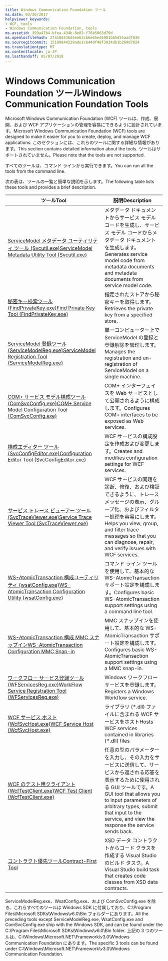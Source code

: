 ```yaml
---
title: Windows Communication Foundation ツール
ms.date: 03/30/2017
helpviewer_keywords:
- WCF, tools
- Windows Communication Foundation, tools
ms.assetid: 399a47b4-bfea-434b-8e83-f76b5063d79d
ms.openlocfilehash: 27a18d436d4ee63cb6e65ed5981b65d55aadf036
ms.sourcegitcommit: 15109844229ade1c6449f48f3834db1b26907824
ms.translationtype: MT
ms.contentlocale: ja-JP
ms.lasthandoff: 05/07/2018
---
```

# <a name="windows-communication-foundation-tools"></a><span data-ttu-id="63f03-102">Windows Communication Foundation ツール</span><span class="sxs-lookup"><span data-stu-id="63f03-102">Windows Communication Foundation Tools</span></span>
<span data-ttu-id="63f03-103">Microsoft Windows Communication Foundation (WCF) ツールは、作成、展開、および WCF アプリケーションの管理を容易にできるように設計されています。</span><span class="sxs-lookup"><span data-stu-id="63f03-103">Microsoft Windows Communication Foundation (WCF) tools are designed to make it easier for you to create, deploy, and manage WCF applications.</span></span> <span data-ttu-id="63f03-104">このセクションには、これらのツールに関する詳細な情報があります。</span><span class="sxs-lookup"><span data-stu-id="63f03-104">This section contains detailed information about the tools.</span></span> <span data-ttu-id="63f03-105">ツールはサポートされていません。</span><span class="sxs-lookup"><span data-stu-id="63f03-105">Please note that the tools are not supported.</span></span>  
  
 <span data-ttu-id="63f03-106">すべてのツールは、コマンド ラインから実行できます。</span><span class="sxs-lookup"><span data-stu-id="63f03-106">You can run all the tools from the command line.</span></span>  
  
 <span data-ttu-id="63f03-107">次の表は、ツールの一覧と簡単な説明を示します。</span><span class="sxs-lookup"><span data-stu-id="63f03-107">The following table lists these tools and provides a brief description.</span></span>  
  
|<span data-ttu-id="63f03-108">ツール</span><span class="sxs-lookup"><span data-stu-id="63f03-108">Tool</span></span>|<span data-ttu-id="63f03-109">説明</span><span class="sxs-lookup"><span data-stu-id="63f03-109">Description</span></span>|  
|----------|-----------------|  
|[<span data-ttu-id="63f03-110">ServiceModel メタデータ ユーティリティ ツール (Svcutil.exe)</span><span class="sxs-lookup"><span data-stu-id="63f03-110">ServiceModel Metadata Utility Tool (Svcutil.exe)</span></span>](../../../docs/framework/wcf/servicemodel-metadata-utility-tool-svcutil-exe.md)|<span data-ttu-id="63f03-111">メタデータ ドキュメントからサービス モデル コードを生成し、サービス モデル コードからメタデータ ドキュメントを生成します。</span><span class="sxs-lookup"><span data-stu-id="63f03-111">Generates service model code from metadata documents and metadata documents from service model code.</span></span>|  
|[<span data-ttu-id="63f03-112">秘密キー検索ツール (FindPrivateKey.exe)</span><span class="sxs-lookup"><span data-stu-id="63f03-112">Find Private Key Tool (FindPrivateKey.exe)</span></span>](../../../docs/framework/wcf/find-private-key-tool-findprivatekey-exe.md)|<span data-ttu-id="63f03-113">指定されたストアから秘密キーを取得します。</span><span class="sxs-lookup"><span data-stu-id="63f03-113">Retrieves the private key from a specified store.</span></span>|  
|[<span data-ttu-id="63f03-114">ServiceModel 登録ツール (ServiceModelReg.exe)</span><span class="sxs-lookup"><span data-stu-id="63f03-114">ServiceModel Registration Tool (ServiceModelReg.exe)</span></span>](../../../docs/framework/wcf/servicemodelreg-exe.md)|<span data-ttu-id="63f03-115">単一コンピューター上で ServiceModel の登録と登録解除を管理します。</span><span class="sxs-lookup"><span data-stu-id="63f03-115">Manages the registration and un-registration of ServiceModel on a single machine.</span></span>|  
|[<span data-ttu-id="63f03-116">COM+ サービス モデル構成ツール (ComSvcConfig.exe)</span><span class="sxs-lookup"><span data-stu-id="63f03-116">COM+ Service Model Configuration Tool (ComSvcConfig.exe)</span></span>](../../../docs/framework/wcf/com-service-model-configuration-tool-comsvcconfig-exe.md)|<span data-ttu-id="63f03-117">COM+ インターフェイスを Web サービスとして公開されるように構成します。</span><span class="sxs-lookup"><span data-stu-id="63f03-117">Configures COM+ interfaces to be exposed as Web services.</span></span>|  
|[<span data-ttu-id="63f03-118">構成エディター ツール (SvcConfigEditor.exe)</span><span class="sxs-lookup"><span data-stu-id="63f03-118">Configuration Editor Tool (SvcConfigEditor.exe)</span></span>](../../../docs/framework/wcf/configuration-editor-tool-svcconfigeditor-exe.md)|<span data-ttu-id="63f03-119">WCF サービスの構成設定を作成および変更します。</span><span class="sxs-lookup"><span data-stu-id="63f03-119">Creates and modifies configuration settings for WCF services.</span></span>|  
|[<span data-ttu-id="63f03-120">サービス トレース ビューアー ツール (SvcTraceViewer.exe)</span><span class="sxs-lookup"><span data-stu-id="63f03-120">Service Trace Viewer Tool (SvcTraceViewer.exe)</span></span>](../../../docs/framework/wcf/service-trace-viewer-tool-svctraceviewer-exe.md)|<span data-ttu-id="63f03-121">WCF サービスの問題を診断、修復、および検証できるように、トレース メッセージの表示、グループ化、およびフィルター処理を容易にします。</span><span class="sxs-lookup"><span data-stu-id="63f03-121">Helps you view, group, and filter trace messages so that you can diagnose, repair, and verify issues with WCF services.</span></span>|  
|[<span data-ttu-id="63f03-122">WS-AtomicTransaction 構成ユーティリティ (wsatConfig.exe)</span><span class="sxs-lookup"><span data-stu-id="63f03-122">WS-AtomicTransaction Configuration Utility (wsatConfig.exe)</span></span>](../../../docs/framework/wcf/ws-atomictransaction-configuration-utility-wsatconfig-exe.md)|<span data-ttu-id="63f03-123">コマンド ライン ツールを使用して、基本的な WS-AtomicTransaction サポート設定を構成します。</span><span class="sxs-lookup"><span data-stu-id="63f03-123">Configures basic WS-AtomicTransaction support settings using a command line tool.</span></span>|  
|[<span data-ttu-id="63f03-124">WS-AtomicTransaction 構成 MMC スナップイン</span><span class="sxs-lookup"><span data-stu-id="63f03-124">WS-AtomicTransaction Configuration MMC Snap-in</span></span>](../../../docs/framework/wcf/ws-atomictransaction-configuration-mmc-snap-in.md)|<span data-ttu-id="63f03-125">MMC スナップインを使用して、基本的な WS-AtomicTransaction サポート設定を構成します。</span><span class="sxs-lookup"><span data-stu-id="63f03-125">Configures basic WS-AtomicTransaction support settings using a MMC snap-in.</span></span>|  
|[<span data-ttu-id="63f03-126">ワークフロー サービス登録ツール (WFServicesReg.exe)</span><span class="sxs-lookup"><span data-stu-id="63f03-126">WorkFlow Service Registration Tool (WFServicesReg.exe)</span></span>](../../../docs/framework/wcf/workflow-service-registration-tool-wfservicesreg-exe.md)|<span data-ttu-id="63f03-127">Windows ワークフロー サービスを登録します。</span><span class="sxs-lookup"><span data-stu-id="63f03-127">Registers a Windows Workflow service.</span></span>|  
|[<span data-ttu-id="63f03-128">WCF サービス ホスト (WcfSvcHost.exe)</span><span class="sxs-lookup"><span data-stu-id="63f03-128">WCF Service Host (WcfSvcHost.exe)</span></span>](../../../docs/framework/wcf/wcf-service-host-wcfsvchost-exe.md)|<span data-ttu-id="63f03-129">ライブラリ (\*.dll) ファイルに含まれる WCF サービスをホスト</span><span class="sxs-lookup"><span data-stu-id="63f03-129">Hosts WCF services contained in libraries (\*.dll) files</span></span>|  
|[<span data-ttu-id="63f03-130">WCF のテスト用クライアント (WcfTestClient.exe)</span><span class="sxs-lookup"><span data-stu-id="63f03-130">WCF Test Client (WcfTestClient.exe)</span></span>](../../../docs/framework/wcf/wcf-test-client-wcftestclient-exe.md)|<span data-ttu-id="63f03-131">任意の型のパラメーターを入力し、その入力をサービスに送信して、サービスから返される応答を表示するために使用される GUI ツールです。</span><span class="sxs-lookup"><span data-stu-id="63f03-131">A GUI tool that allows you to input parameters of arbitrary types, submit that input to the service, and view the response the service sends back.</span></span>|  
|[<span data-ttu-id="63f03-132">コントラクト優先ツール</span><span class="sxs-lookup"><span data-stu-id="63f03-132">Contract-First Tool</span></span>](../../../docs/framework/wcf/contract-first-tool.md)|<span data-ttu-id="63f03-133">XSD データ コントラクトからコード クラスを作成する Visual Studio のビルド タスク。</span><span class="sxs-lookup"><span data-stu-id="63f03-133">A Visual Studio build task that creates code classes from XSD data contracts.</span></span>|  
  
 <span data-ttu-id="63f03-134">ServiceModelReg.exe、WsatConfig.exe、および ComSvcConfig.exe を除き、これらすべてのツールは Windows SDK に付属しており、C:\Program Files\Microsoft SDKs\Windows\v6.0\Bin フォルダーにあります。</span><span class="sxs-lookup"><span data-stu-id="63f03-134">All the preceding tools except ServiceModelReg.exe, WsatConfig.exe and ComSvcConfig.exe ship with the Windows SDK, and can be found under the C:\Program Files\Microsoft SDKs\Windows\v6.0\Bin folder.</span></span>  <span data-ttu-id="63f03-135">上記の 3 つのツールは、C:\Windows\Microsoft.NET\Framework\v3.0\Windows Communication Foundation にあります。</span><span class="sxs-lookup"><span data-stu-id="63f03-135">The specific 3 tools can be found under C:\Windows\Microsoft.NET\Framework\v3.0\Windows Communication Foundation.</span></span>
